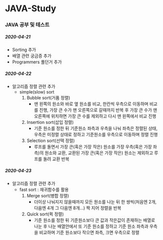 # JAVA-Study
### JAVA 공부 및 테스트

##### 2020-04-21
* Sorting 추가
* 배열 관련 궁금증 추가
* Programmers 풀던거 추가

##### 2020-04-22
* 알고리즘 정렬 관련 추가
	- simple(slow) sort
		1. Bubble sort(거품 정렬)
  			+ 맨 왼쪽의 원소와 바로 옆 원소를 비교, 한칸씩 우측으로 이동하며 비교를 진행, 가장 큰 수가 맨 오른쪽으로 갈때까지 반복 후 가장 큰 수가 맨 오른쪽에 위치하면 가장 큰 수를 제외하고 다시 맨 왼쪽에서 비교 진행
		2. Insertion sort(삽입 정렬)
			+ 기준 원소를 정한 뒤 기준원소 좌측과 우측을 나눠 좌측은 정렬된 상태, 우측은 미정렬 상태로 정하고 기준원소를 우측으로 이동하며 정렬 진행
		3. Selection sort(선택 정렬)
			+ 루프를 돌면서 가장 큰(혹은 가장 작은) 원소를 가장 우측(혹은 가장 좌측)의 원소와 교환, 교환된 가장 큰(혹은 가장 작은) 원소는 제외하고 루프를 돌려 교환 반복

##### 2020-04-23
* 알고리즘 정렬 관련 추가
	- fast sort
	: 재귀함수를 활용
		1. Merge sort(병합 정렬)
			+ 더이상 나눠지지 않을때까지 모든 원소를 나눈 뒤 한 쌍씩(처음엔 2개, 다음엔 4개 그 다음엔 8개...) 짝 지어 정렬을 반복
		2. Quick sort(퀵 정렬)
			+ 기준 원소를 정한 뒤 기준원소보다 큰 값과 작은값이 존재하는 배열로 나눈 후 나눈 배열안에서 또 기준 원소를 정하고 기준 원소 좌측과 우측을 비교하며 기준 원소보다 작으면 좌측, 크면 우측으로 정렬 